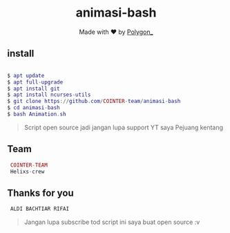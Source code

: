 <h1 align="center">
  animasi-bash
</h1>
</div>
<p align="center">
  Made with ❤️ by <a href="https://github.com/Bayu12345677">Polygon_</a>
</p>
<p align="center">
 
## install
```lua

$ apt update
$ apt full-upgrade
$ apt install git
$ apt install ncurses-utils
$ git clone https://github.com/COINTER-team/animasi-bash
$ cd animasi-bash
$ bash Animation.sh

```


> Script open source jadi jangan lupa support YT saya Pejuang kentang

## Team
```php
 COINTER-TEAM
 Helixs-crew
```

## Thanks for you
```python
 ALDI BACHTIAR RIFAI
```

> Jangan lupa subscribe tod
> script ini saya buat open source :v
